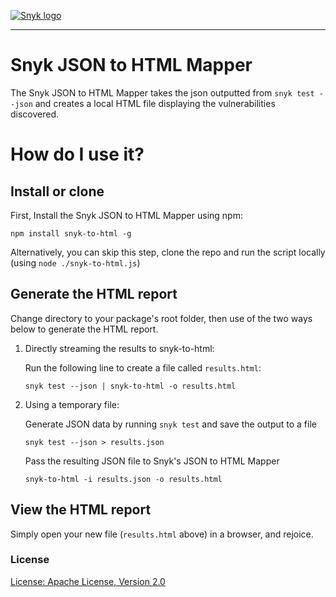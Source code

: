 [![Snyk logo](https://snyk.io/style/asset/logo/snyk-print.svg)](https://snyk.io)

***

# Snyk JSON to HTML Mapper
The Snyk JSON to HTML Mapper takes the json outputted from `snyk test --json` and creates a local HTML file displaying the vulnerabilities discovered.

# How do I use it?

## Install or clone

First, Install the Snyk JSON to HTML Mapper using npm:

`npm install snyk-to-html -g`

Alternatively, you can skip this step, clone the repo and run the script locally (using `node ./snyk-to-html.js`)

## Generate the HTML report

Change directory to your package's root folder, then use of the two ways below to generate the HTML report.

1. Directly streaming the results to snyk-to-html:

   Run the following line to create a file called `results.html`:
   
   `snyk test --json | snyk-to-html -o results.html`

2. Using a temporary file:

   Generate JSON data by running `snyk test` and save the output to a file

   `snyk test --json > results.json`

   Pass the resulting JSON file to Snyk's JSON to HTML Mapper

   `snyk-to-html -i results.json -o results.html`

## View the HTML report

   Simply open your new file (`results.html` above) in a browser, and rejoice.

### License

[License: Apache License, Version 2.0](LICENSE)

